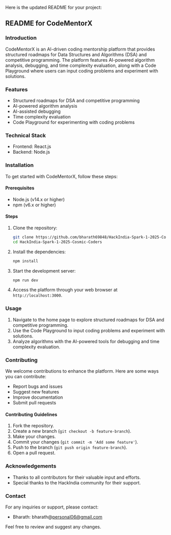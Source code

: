 Here is the updated README for your project:

## README for CodeMentorX

### Introduction
CodeMentorX is an AI-driven coding mentorship platform that provides structured roadmaps for Data Structures and Algorithms (DSA) and competitive programming. The platform features AI-powered algorithm analysis, debugging, and time complexity evaluation, along with a Code Playground where users can input coding problems and experiment with solutions.

### Features
- Structured roadmaps for DSA and competitive programming
- AI-powered algorithm analysis
- AI-assisted debugging
- Time complexity evaluation
- Code Playground for experimenting with coding problems

### Technical Stack
- Frontend: React.js
- Backend: Node.js

### Installation
To get started with CodeMentorX, follow these steps:

#### Prerequisites
- Node.js (v14.x or higher)
- npm (v6.x or higher)

#### Steps
1. Clone the repository:
    ```bash
    git clone https://github.com/bharath69848/HackIndia-Spark-1-2025-Cosmic-Coders.git
    cd HackIndia-Spark-1-2025-Cosmic-Coders
    ```

2. Install the dependencies:
    ```bash
    npm install
    ```

3. Start the development server:
    ```bash
    npm run dev
    ```

4. Access the platform through your web browser at `http://localhost:3000`.

### Usage
1. Navigate to the home page to explore structured roadmaps for DSA and competitive programming.
2. Use the Code Playground to input coding problems and experiment with solutions.
3. Analyze algorithms with the AI-powered tools for debugging and time complexity evaluation.

### Contributing
We welcome contributions to enhance the platform. Here are some ways you can contribute:
- Report bugs and issues
- Suggest new features
- Improve documentation
- Submit pull requests

#### Contributing Guidelines
1. Fork the repository.
2. Create a new branch (`git checkout -b feature-branch`).
3. Make your changes.
4. Commit your changes (`git commit -m 'Add some feature'`).
5. Push to the branch (`git push origin feature-branch`).
6. Open a pull request.

### Acknowledgements
- Thanks to all contributors for their valuable input and efforts.
- Special thanks to the HackIndia community for their support.

### Contact
For any inquiries or support, please contact:
- Bharath: bharath@personal06@gmail.com

Feel free to review and suggest any changes.
